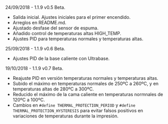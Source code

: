 24/09/2018 - 1.1.9 v0.5 Beta.

 - Salida inicial. Ajustes iniciales para el primer encendido.
 - Arreglos en README.md.
 - Ajustado desfase del sensor de espuma.
 - Añadido control de temperaturas altas HIGH_TEMP.
 - Ajustes PID para temperaturas normales y temperaturas altas.
 
 25/09/2018 - 1.1.9 v0.6 Beta.
 
 - Ajustes PID de la base caliente con Ultrabase.
 
 19/10/2018 - 1.1.9 v0.7 Beta.
 
 - Reajuste PID en versión temperaturas normales y temperaturas altas.
 - Subido el máximo en temperaturas normales de 250ºC a 260ºC, y en temperaturas altas de 280ºC a 300ºC.
 - Reducido el máximo de la cama caliente en temperaturas normnales de 120ºC a 100ºC.
 - Cambios en `#define THERMAL_PROTECTION_PERIOD` y `#define THERMAL_PROTECTION_HYSTERESIS` para evitar falsos positivos en variaciones de temperaturas durante la impresión.
